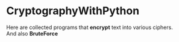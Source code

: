 # CryptographyWithPython
Here are collected programs that **encrypt** text into various ciphers.   
And also **BruteForce**
